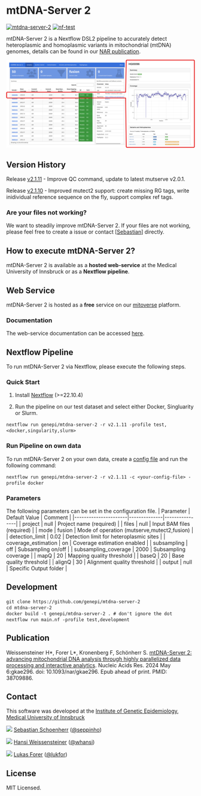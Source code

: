 # mtDNA-Server 2

[![mtdna-server-2](https://github.com/genepi/mtdna-server-2/actions/workflows/run-tests.yml/badge.svg)](https://github.com/genepi/mtdna-server-2/actions/workflows/run-tests.yml)
[![nf-test](https://img.shields.io/badge/tested_with-nf--test-337ab7.svg)](https://github.com/askimed/nf-test)

mtDNA-Server 2 is a Nextflow DSL2 pipeline to accurately detect heteroplasmic and homoplasmic variants in mitochondrial (mtDNA) genomes, details can be found in our [NAR publication](https://doi.org/10.1093/nar/gkae296). 

![image](docs/images/report.png)

## Version History
Release [v2.1.11](../../releases/tag/v2.1.11) - Improve QC command, update to latest mutserve v2.0.1.

Release [v2.1.10](../../releases/tag/v2.1.10) - Improved mutect2 support: create missing RG tags, write inidividual reference sequence on the fly, support complex ref tags.

### Are your files not working?
We want to steadily improve mtDNA-Server 2. If your files are not working, please feel free to create a issue or contact [[Sebastian](mailto:sebastian.schoenherr@i-med.ac.at)] directly. 

## How to execute mtDNA-Server 2?
mtDNA-Server 2 is available as a **hosted web-service** at the Medical University of Innsbruck or as a **Nextflow pipeline**.

## Web Service

mtDNA-Server 2 is hosted as a **free** service on our [mitoverse](https://mitoverse.i-med.ac.at/) platform.

### Documentation

The web-service documentation can be accessed [here](https://mitoverse.readthedocs.io/mtdna-server/mtdna-server/). 

## Nextflow Pipeline
To run mtDNA-Server 2 via Nextflow, please execute the following steps. 

### Quick Start

1. Install [Nextflow](https://www.nextflow.io/docs/latest/getstarted.html#installation) (>=22.10.4)

2. Run the pipeline on our test dataset and select either Docker, Singluarity or Slurm. 
```
nextflow run genepi/mtdna-server-2 -r v2.1.11 -profile test,<docker,singularity,slurm>
```
### Run Pipeline on own data
To run mtDNA-Server 2 on your own data, create a [config file](tests/test_mitohpc_fusion.config) and run the following command:
```
nextflow run genepi/mtdna-server-2 -r v2.1.11 -c <your-config-file> -profile docker
```

### Parameters
The following parameters can be set in the configuration file. 
| Parameter            | Default Value        | Comment        |
|----------------------|--------------|----------------|
| project              | null         | Project name (required)   |
| files                | null         | Input BAM files (required) |
| mode                 | fusion       | Mode of operation (mutserve,mutect2,fusion) |
| detection_limit      | 0.02         | Detection limit for heteroplasmic sites |
| coverage_estimation  | on           | Coverage estimation enabled |
| subsampling          | off          | Subsampling on/off |
| subsampling_coverage | 2000         | Subsampling coverage |
| mapQ                 | 20           | Mapping quality threshold |
| baseQ                | 20           | Base quality threshold |
| alignQ               | 30           | Alignment quality threshold |
| output               | null         | Specific Output folder   |

## Development
```
git clone https://github.com/genepi/mtdna-server-2
cd mtdna-server-2
docker build -t genepi/mtdna-server-2 . # don't ignore the dot
nextflow run main.nf -profile test,development
```

## Publication
Weissensteiner H*, Forer L*, Kronenberg F, Schönherr S. [mtDNA-Server 2: advancing mitochondrial DNA analysis through highly parallelized data processing and interactive analytics](https://doi.org/10.1093/nar/gkae296). Nucleic Acids Res. 2024 May 6:gkae296. doi: 10.1093/nar/gkae296. Epub ahead of print. PMID: 38709886.


## Contact

This software was developed at the [Institute of Genetic Epidemiology](https://genepi.i-med.ac.at/), [Medical University of Innsbruck](https://i-med.ac.at/)

![](https://avatars2.githubusercontent.com/u/1942824?s=30) [Sebastian Schoenherr](mailto:sebastian.schoenherr@i-med.ac.at) ([@seppinho](https://twitter.com/seppinho))

![](https://avatars2.githubusercontent.com/u/1931865?s=30) [Hansi Weissensteiner](mailto:hansi.weissensteiner@i-med.ac.at) ([@whansi](https://twitter.com/whansi))

![](https://avatars2.githubusercontent.com/u/210220?s=30) [Lukas Forer](mailto:lukas.forer@i-med.ac.at) ([@lukfor](https://twitter.com/lukfor))

## License

MIT Licensed.

